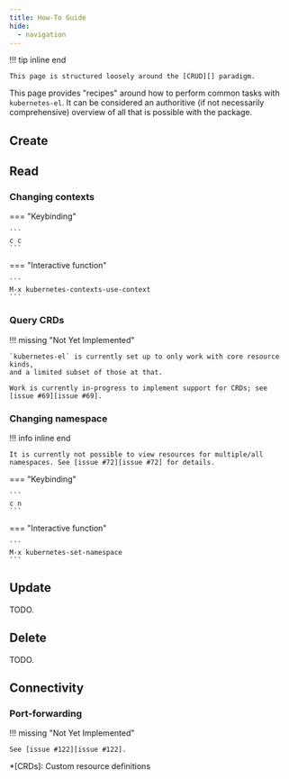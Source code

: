 ```yaml
---
title: How-To Guide
hide:
  - navigation
---
```


!!! tip inline end

    This page is structured loosely around the [CRUD][] paradigm.

This page provides "recipes" around how to perform common tasks with
`kubernetes-el`. It can be considered an authoritive (if not necessarily
comprehensive) overview of all that is possible with the package.

## Create

## Read

### Changing contexts

=== "Keybinding"

    ```
    c c
    ```
    
=== "Interactive function"

    ```
    M-x kubernetes-contexts-use-context
    ```
    
### Query CRDs

!!! missing "Not Yet Implemented"

    `kubernetes-el` is currently set up to only work with core resource kinds,
    and a limited subset of those at that. 
    
    Work is currently in-progress to implement support for CRDs; see [issue #69][issue #69].
    
### Changing namespace

!!! info inline end

    It is currently not possible to view resources for multiple/all
    namespaces. See [issue #72][issue #72] for details.

=== "Keybinding"

    ```
    c n
    ```
    
=== "Interactive function"

    ```
    M-x kubernetes-set-namespace
    ```
    
## Update

TODO.

## Delete

TODO.

## Connectivity

### Port-forwarding

!!! missing "Not Yet Implemented"

    See [issue #122][issue #122].

[issue #69]: https://github.com/kubernetes-el/kubernetes-el/issues/69
[issue #72]: https://github.com/kubernetes-el/kubernetes-el/issues/72
[issue #122]: https://github.com/kubernetes-el/kubernetes-el/issues/122
[CRUD]: https://en.wikipedia.org/wiki/Create,_read,_update_and_delete

*[CRDs]: Custom resource definitions
